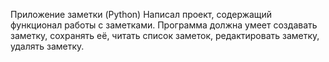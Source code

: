 Приложение заметки (Python)
Написал проект, содержащий функционал работы с заметками. Программа должна умеет создавать заметку, сохранять её, читать список заметок, редактировать заметку, удалять заметку.
